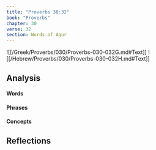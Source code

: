 ```yaml
---
title: "Proverbs 30:32"
book: "Proverbs"
chapter: 30
verse: 32
section: Words of Agur
---
```

![[/Greek/Proverbs/030/Proverbs-030-032G.md#Text]]
![[/Hebrew/Proverbs/030/Proverbs-030-032H.md#Text]]

## Analysis

#### Words

#### Phrases

#### Concepts

## Reflections
